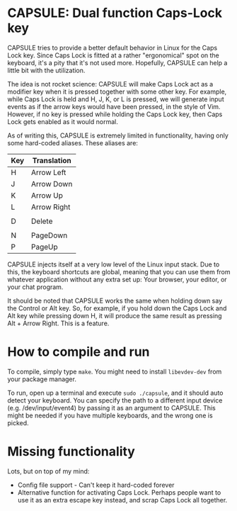 # CAPSULE: Dual function Caps-Lock key

CAPSULE tries to provide a better default behavior in Linux for the
Caps Lock key. Since Caps Lock is fitted at a rather "ergonomical"
spot on the keyboard, it's a pity that it's not used more. Hopefully,
CAPSULE can help a little bit with the utilization.

The idea is not rocket science: CAPSULE will make Caps Lock act as a
modifier key when it is pressed together with some other key. For
example, while Caps Lock is held and H, J, K, or L is pressed, we will
generate input events as if the arrow keys would have been pressed, in
the style of Vim. However, if no key is pressed while holding the Caps
Lock key, then Caps Lock gets enabled as it would normal.

As of writing this, CAPSULE is extremely limited in functionality,
having only some hard-coded aliases. These aliases are:

| Key | Translation |
|-----|-------------|
| H   | Arrow Left  |
| J   | Arrow Down  |
| K   | Arrow Up    |
| L   | Arrow Right |
|     |             |
| D   | Delete      |
|     |             |
| N   | PageDown    |
| P   | PageUp      |

CAPSULE injects itself at a very low level of the Linux input
stack. Due to this, the keyboard shortcuts are global, meaning that
you can use them from whatever application without any extra set up:
Your browser, your editor, or your chat program.

It should be noted that CAPSULE works the same when holding down say
the Control or Alt key. So, for example, if you hold down the Caps
Lock and Alt key while pressing down H, it will produce the same
result as pressing Alt + Arrow Right. This is a feature.

# How to compile and run

To compile, simply type `make`. You might need to install
`libevdev-dev` from your package manager.

To run, open up a terminal and execute `sudo ./capsule`, and it should
auto detect your keyboard. You can specify the path to a different
input device (e.g. /dev/input/event4) by passing it as an argument to
CAPSULE. This might be needed if you have multiple keyboards, and the
wrong one is picked.

# Missing functionality

Lots, but on top of my mind:

* Config file support - Can't keep it hard-coded forever
* Alternative function for activating Caps Lock. Perhaps people want
  to use it as an extra escape key instead, and scrap Caps Lock all
  together.
